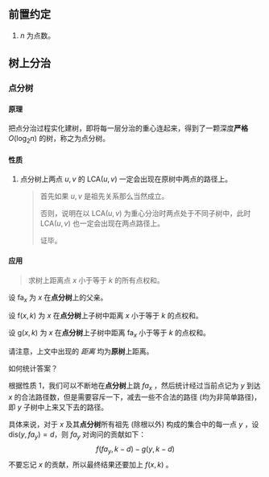 ## 前置约定

1. $n$ 为点数。

## 树上分治

### 点分树

#### 原理

把点分治过程实化建树，即将每一层分治的重心连起来，得到了一颗深度**严格** $O(\log_2 n)$ 的树，称之为点分树。

#### 性质

1. 点分树上两点 $u, v$ 的 $\text{LCA} (u, v)$ 一定会出现在原树中两点的路径上。

	> 首先如果 $u, v$ 是祖先关系那么当然成立。
	>
	> 否则，说明在以 $\text{LCA} (u, v)$ 为重心分治时两点处于不同子树中，此时 $\text{LCA} (u, v)$ 也一定会出现在两点路径上。
	>
	> 证毕。

#### 应用

> 求树上距离点 $x$ 小于等于 $k$ 的所有点权和。

设 $\text{fa}_x$ 为 $x$ 在**点分树**上的父亲。

设 $\text{f} (x, k)$ 为 $x$ 在**点分树**上子树中距离 $x$ 小于等于 $k$ 的点权和。

设 $\text{g} (x, k)$ 为 $x$ 在**点分树**上子树中距离 $\text{fa}_x$ 小于等于 $k$ 的点权和。

请注意，上文中出现的 *距离* 均为**原树**上距离。

如何统计答案？

根据性质 $1$，我们可以不断地在**点分树**上跳 $fa_x$ ，然后统计经过当前点记为 $y$ 到达 $x$ 的合法路径数，但是需要容斥一下，减去一些不合法的路径 (均为非简单路径)，即 $y$ 子树中上来又下去的路径。

具体来说，对于 $x$ 及其**点分树**所有祖先 (除根以外) 构成的集合中的每一点 $y$ ，设 $\text{dis} (y, fa_y) = d$，则 $fa_y$ 对询问的贡献如下：
$$
f (fa_y, k - d) - g (y, k - d)
$$
不要忘记 $x$ 的贡献，所以最终结果还要加上 $f (x, k)$ 。

 